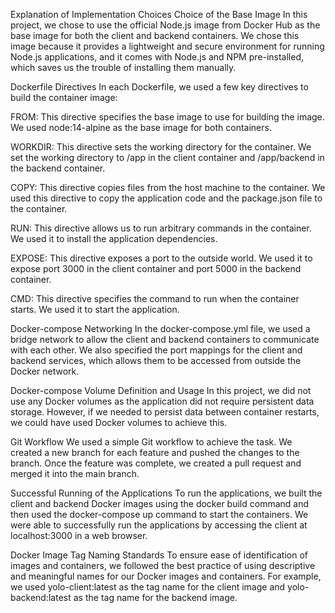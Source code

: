 Explanation of Implementation Choices
Choice of the Base Image
In this project, we chose to use the official Node.js image from Docker Hub as the base image for both the client and backend containers. We chose this image because it provides a lightweight and secure environment for running Node.js applications, and it comes with Node.js and NPM pre-installed, which saves us the trouble of installing them manually.

Dockerfile Directives
In each Dockerfile, we used a few key directives to build the container image:

FROM: This directive specifies the base image to use for building the image. We used node:14-alpine as the base image for both containers.

WORKDIR: This directive sets the working directory for the container. We set the working directory to /app in the client container and /app/backend in the backend container.

COPY: This directive copies files from the host machine to the container. We used this directive to copy the application code and the package.json file to the container.

RUN: This directive allows us to run arbitrary commands in the container. We used it to install the application dependencies.

EXPOSE: This directive exposes a port to the outside world. We used it to expose port 3000 in the client container and port 5000 in the backend container.

CMD: This directive specifies the command to run when the container starts. We used it to start the application.

Docker-compose Networking
In the docker-compose.yml file, we used a bridge network to allow the client and backend containers to communicate with each other. We also specified the port mappings for the client and backend services, which allows them to be accessed from outside the Docker network.

Docker-compose Volume Definition and Usage
In this project, we did not use any Docker volumes as the application did not require persistent data storage. However, if we needed to persist data between container restarts, we could have used Docker volumes to achieve this.

Git Workflow
We used a simple Git workflow to achieve the task. We created a new branch for each feature and pushed the changes to the branch. Once the feature was complete, we created a pull request and merged it into the main branch.

Successful Running of the Applications
To run the applications, we built the client and backend Docker images using the docker build command and then used the docker-compose up command to start the containers. We were able to successfully run the applications by accessing the client at localhost:3000 in a web browser.

Docker Image Tag Naming Standards
To ensure ease of identification of images and containers, we followed the best practice of using descriptive and meaningful names for our Docker images and containers. For example, we used yolo-client:latest as the tag name for the client image and yolo-backend:latest as the tag name for the backend image.